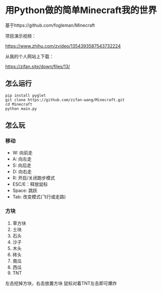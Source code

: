 # 用Python做的简单Minecraft我的世界

基于https://github.com/fogleman/Minecraft

项目演示视频：

https://www.zhihu.com/zvideo/1354393587543732224

从我的个人网站上下载：

https://zifan.site/down/files/13/

## 怎么运行

```shell
pip install pyglet
git clone https://github.com/zifan-wang/Minecraft.git
cd Minecraft
python main.py
```

## 怎么玩
### 移动
- W: 向前走
- A: 向左走
- S: 向后走
- D: 向右走
- R: 开启/关闭跑步模式
- ESC/E：释放鼠标
- Space: 跳跃
- Tab: 改变模式(飞行或走路)
### 方块

1. 草方块
2. 土块
3. 石头
4. 沙子
5. 木头
6. 砖头
7. 南瓜
8. 西瓜
9. TNT

左击挖掉方块，右击放置方块
鼠标对着TNT左击即可爆炸
